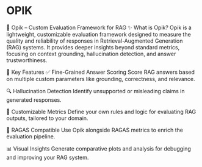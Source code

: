 # OPIK
🧠 Opik – Custom Evaluation Framework for RAG
✨ What is Opik?
Opik is a lightweight, customizable evaluation framework designed to measure the quality and reliability of responses in Retrieval-Augmented Generation (RAG) systems. It provides deeper insights beyond standard metrics, focusing on context grounding, hallucination detection, and answer trustworthiness.

🎯 Key Features
✅ Fine-Grained Answer Scoring
Score RAG answers based on multiple custom parameters like grounding, correctness, and relevance.

🔍 Hallucination Detection
Identify unsupported or misleading claims in generated responses.

📐 Customizable Metrics
Define your own rules and logic for evaluating RAG outputs, tailored to your domain.

🧪 RAGAS Compatible
Use Opik alongside RAGAS metrics to enrich the evaluation pipeline.

📊 Visual Insights
Generate comparative plots and analysis for debugging and improving your RAG system.


